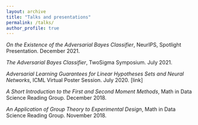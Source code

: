 ```yaml
---
layout: archive
title: "Talks and presentations"
permalink: /talks/
author_profile: true
---
```


*On the Existence of the Adversarial Bayes Classifier*, NeurIPS, Spotlight Presentation. December 2021.

*The Adversarial Bayes Classifier*, TwoSigma Symposium. July 2021.

*Adversarial Learning Guarantees for Linear Hypotheses Sets and Neural Networks*, ICML Virtual Poster Session. July 2020. [link]

*A Short Introduction to the First and Second Moment Methods*, Math in Data Science Reading Group. December 2018.

*An Application of Group Theory to Experimental Design*, Math in Data Science Reading Group. November 2018.
